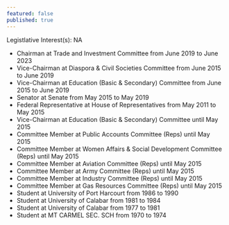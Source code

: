 ```yaml
---
featured: false
published: true
---
```

Legistlative Interest(s): NA

* Chairman at Trade and Investment Committee from June 2019 to June 2023
* Vice-Chairman at Diaspora & Civil Societies Committee from June 2015 to June 2019
* Vice-Chairman at Education (Basic & Secondary) Committee from June 2015 to June 2019
* Senator at Senate from May 2015 to May 2019
* Federal Representative at House of Representatives from May 2011 to May 2015
* Vice-Chairman at Education (Basic & Secondary) Committee until May 2015
* Committee Member at Public Accounts Committee (Reps) until May 2015
* Committee Member at Women Affairs & Social Development Committee (Reps) until May 2015
* Committee Member at Aviation Committee (Reps) until May 2015
* Committee Member at Army Committee (Reps) until May 2015
* Committee Member at Industry Committee (Reps) until May 2015
* Committee Member at Gas Resources Committee (Reps) until May 2015
* Student at University of Port Harcourt from 1986 to 1990
* Student at University of Calabar from 1981 to 1984
* Student at University of Calabar from 1977 to 1981
* Student at MT CARMEL SEC. SCH from 1970 to 1974
